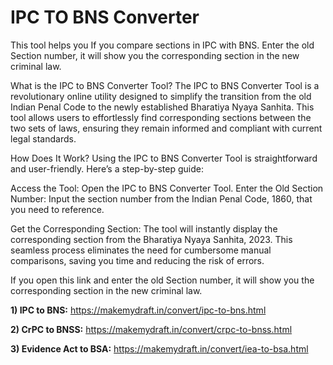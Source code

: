# IPC TO BNS Converter
This tool helps you If you compare sections in IPC with BNS. Enter the old Section number, it will show you the corresponding section in the new criminal law.

What is the IPC to BNS Converter Tool?
The IPC to BNS Converter Tool is a revolutionary online utility designed to simplify the transition from the old Indian Penal Code to the newly established Bharatiya Nyaya Sanhita. This tool allows users to effortlessly find corresponding sections between the two sets of laws, ensuring they remain informed and compliant with current legal standards.

How Does It Work?
Using the IPC to BNS Converter Tool is straightforward and user-friendly. Here’s a step-by-step guide:

Access the Tool: Open the IPC to BNS Converter Tool.
Enter the Old Section Number: Input the section number from the Indian Penal Code, 1860, that you need to reference.

Get the Corresponding Section: The tool will instantly display the corresponding section from the Bharatiya Nyaya Sanhita, 2023.
This seamless process eliminates the need for cumbersome manual comparisons, saving you time and reducing the risk of errors.

If you open this link and enter the old Section number, it will show you the corresponding section in the new criminal law.

**1) IPC to BNS:**
https://makemydraft.in/convert/ipc-to-bns.html

**2) CrPC to BNSS:**
https://makemydraft.in/convert/crpc-to-bnss.html

**3) Evidence Act to BSA:**
https://makemydraft.in/convert/iea-to-bsa.html
